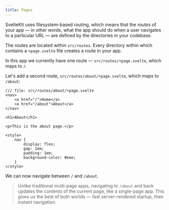 ```yaml
---
title: Pages
---
```


SvelteKit uses filesystem-based routing, which means that the _routes_ of your app — in other words, what the app should do when a user navigates to a particular URL — are defined by the directories in your codebase.

The routes are located within `src/routes`. Every directory within which contains a `+page.svelte` file creates a route in your app.

In this app we currently have one route — `src/routes/+page.svelte`, which maps to `/`.

Let's add a second route, `src/routes/about/+page.svelte`, which maps to `/about`:

```svelte
/// file: src/routes/about/+page.svelte
<nav>
	<a href="/">Home</a>
	<a href="/about">About</a>
</nav>

<h1>About</h1>

<p>This is the about page.</p>

<style>
	nav {
		display: flex;
		gap: 1em;
		padding: 1em;
		background-color: #eee;
	}
</style>
```

We can now navigate between `/` and `/about`.

> Unlike traditional multi-page apps, navigating to `/about` and back updates the contents of the current page, like a single-page app. This gives us the best of both worlds — fast server-rendered startup, then instant navigation.
